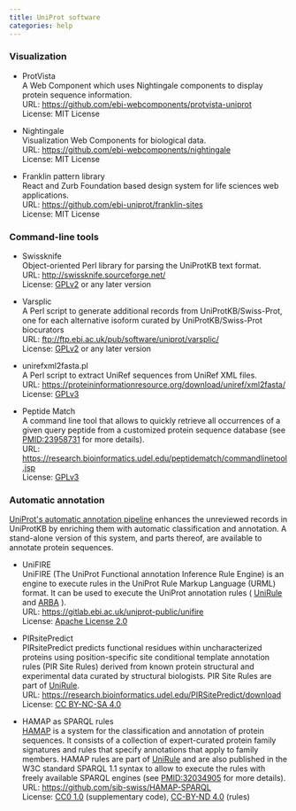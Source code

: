 ```yaml
---
title: UniProt software
categories: help
---
```


### Visualization

-   ProtVista  
    A Web Component which uses Nightingale components to display protein sequence information.  
    URL: <https://github.com/ebi-webcomponents/protvista-uniprot>  
    License: MIT License

<!-- -->

-   Nightingale  
    Visualization Web Components for biological data.  
    URL: <https://github.com/ebi-webcomponents/nightingale>  
    License: MIT License

<!-- -->

-   Franklin pattern library  
    React and Zurb Foundation based design system for life sciences web applications.  
    URL: <https://github.com/ebi-uniprot/franklin-sites>  
    License: MIT License

### Command-line tools

-   Swissknife  
    Object-oriented Perl library for parsing the UniProtKB text format.  
    URL: <http://swissknife.sourceforge.net/>  
    License: [GPLv2](https://www.gnu.org/licenses/old-licenses/gpl-2.0.en.html) or any later version

<!-- -->

-   Varsplic  
    A Perl script to generate additional records from UniProtKB/Swiss-Prot, one for each alternative isoform curated by UniProtKB/Swiss-Prot biocurators  
    URL: <ftp://ftp.ebi.ac.uk/pub/software/uniprot/varsplic/>  
    License: [GPLv2](https://www.gnu.org/licenses/old-licenses/gpl-2.0.en.html) or any later version

<!-- -->

-   unirefxml2fasta.pl  
    A Perl script to extract UniRef sequences from UniRef XML files.  
    URL: <https://proteininformationresource.org/download/uniref/xml2fasta/>  
    License: [GPLv3](https://www.gnu.org/licenses/gpl-3.0.html)

<!-- -->

-   Peptide Match  
    A command line tool that allows to quickly retrieve all occurrences of a given query peptide from a customized protein sequence database (see [PMID:23958731](https://pubmed.ncbi.nlm.nih.gov/23958731/) for more details).  
    URL: <https://research.bioinformatics.udel.edu/peptidematch/commandlinetool.jsp>  
    License: [GPLv3](https://www.gnu.org/licenses/gpl-3.0.html)

### Automatic annotation

[UniProt's automatic annotation pipeline](http://www.uniprot.org/help/automatic%5Fannotation) enhances the unreviewed records in UniProtKB by enriching them with automatic classification and annotation. A stand-alone version of this system, and parts thereof, are available to annotate protein sequences.

-   UniFIRE  
    UniFIRE (The UniProt Functional annotation Inference Rule Engine) is an engine to execute rules in the UniProt Rule Markup Language (URML) format. It can be used to execute the UniProt annotation rules ( [UniRule](http://www.uniprot.org/help/unirule) and [ARBA](http://www.uniprot.org/help/arba) ).  
    URL: <https://gitlab.ebi.ac.uk/uniprot-public/unifire>  
    License: [Apache License 2.0](http://www.apache.org/licenses/LICENSE-2.0)

<!-- -->

-   PIRsitePredict  
    PIRsitePredict predicts functional residues within uncharacterized proteins using position-specific site conditional template annotation rules (PIR Site Rules) derived from known protein structural and experimental data curated by structural biologists. PIR Site Rules are part of [UniRule](http://www.uniprot.org/help/unirule).  
    URL: <https://research.bioinformatics.udel.edu/PIRSitePredict/download>  
    License: [CC BY-NC-SA 4.0](https://creativecommons.org/licenses/by-nc-sa/4.0/)

<!-- -->

-   HAMAP as SPARQL rules  
    [HAMAP](https://hamap.expasy.org/) is a system for the classification and annotation of protein sequences. It consists of a collection of expert-curated protein family signatures and rules that specify annotations that apply to family members. HAMAP rules are part of [UniRule](http://www.uniprot.org/help/unirule) and are also published in the W3C standard SPARQL 1.1 syntax to allow to execute the rules with freely available SPARQL engines (see [PMID:32034905](https://pubmed.ncbi.nlm.nih.gov/32034905/) for more details).  
    URL: <https://github.com/sib-swiss/HAMAP-SPARQL>  
    License: [CC0 1.0](https://creativecommons.org/publicdomain/zero/1.0/) (supplementary code), [CC-BY-ND 4.0](https://creativecommons.org/licenses/by-nd/4.0/) (rules)
